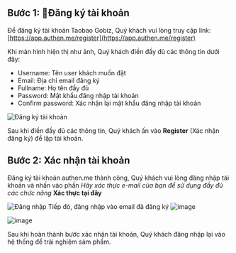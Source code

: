 ## Bước 1: Đăng ký tài khoản
Để đăng ký tài khoản Taobao Gobiz, Quý khách vui lòng truy cập link: [https://app.authen.me/register](https://app.authen.me/register)

Khi màn hình hiện thị như ảnh, Quý khách điền đầy đủ các thông tin dưới đây:
- Username: Tên user khách muốn đặt
- Email: Địa chỉ email đăng ký
- Fullname: Họ tên đầy đủ
- Password: Mật khẩu đăng nhập tài khoản
- Confirm password: Xác nhận lại mật khẩu đăng nhập tài khoản

![&#x110;&#x103;ng k&#xFD; t&#xE0;i kho&#x1EA3;n](https://user-images.githubusercontent.com/73226975/123076709-973a2680-d443-11eb-8930-1376be344c7d.png)

Sau khi điền đầy đủ các thông tin, Quý khách ấn vào **Register** (Xác nhận đăng ký) để lập tài khoản.
## Bước 2: Xác nhận tài khoản
Đăng ký tài khoản authen.me thành công, Quý khách vui lòng đăng nhập tài khoản và nhấn vào phần *Hãy xác thực e-mail của bạn để sử dụng đầy đủ các chức năng* **Xác thực tại đây** 

![&#x110;&#x103;ng nh&#x1EAD;p](https://user-images.githubusercontent.com/73226975/123077242-116aab00-d444-11eb-94e6-0dde85d0fa18.png)
Tiếp đó, đăng nhập vào email đã đăng ký
![image](https://user-images.githubusercontent.com/73226975/123077786-905fe380-d444-11eb-8d70-d62f9a993f31.png)

![image](https://user-images.githubusercontent.com/73226975/123077960-b6858380-d444-11eb-9cb0-b1cbeba70214.png)

Sau khi hoàn thành bước xác nhận tài khoản, Quý khách đăng nhập lại vào hệ thống để trải nghiệm sảm phẩm.
